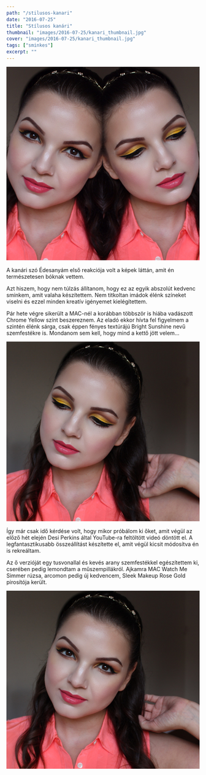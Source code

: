 ```yaml
---
path: "/stilusos-kanari"
date: "2016-07-25"
title: "Stílusos kanári"
thumbnail: "images/2016-07-25/kanari_thumbnail.jpg"
cover: "images/2016-07-25/kanari_thumbnail.jpg"
tags: ["sminkes"]
excerpt: ""
---
```


![kanári](images/2016-07-25/kanari_thumbnail.jpg)

A kanári szó Édesanyám első reakciója volt a képek láttán, amit én természetesen bóknak vettem.

Azt hiszem, hogy nem túlzás állítanom, hogy ez az egyik abszolút kedvenc sminkem, amit valaha készítettem. Nem titkoltan imádok élénk színeket viselni és ezzel minden kreatív igényemet kielégítettem.

Pár hete végre sikerült a MAC-nél a korábban többször is hiába vadászott Chrome Yellow színt beszereznem. Az eladó ekkor hívta fel figyelmem a szintén élénk sárga, csak éppen fényes textúrájú Bright Sunshine nevű szemfestékre is. Mondanom sem kell, hogy mind a kettő jött velem…

![kanári](images/2016-07-25/kanari_1.jpg)

Így már csak idő kérdése volt, hogy mikor próbálom ki őket, amit végül az előző hét elején Desi Perkins által YouTube-ra feltöltött videó döntött el. A legfantasztikusabb összeállítást készítette el, amit végül kicsit módosítva én is rekreáltam.

Az ő verzióját egy tusvonallal és kevés arany szemfestékkel egészítettem ki, cserében pedig lemondtam a műszempillákról. Ajkamra MAC Watch Me Simmer rúzsa, arcomon pedig új kedvencem, Sleek Makeup Rose Gold pirosítója került.

![kanári](images/2016-07-25/kanari_2.jpg)
